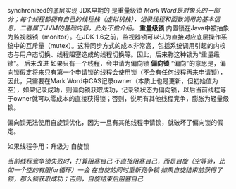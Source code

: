 synchronized的底层实现
JDK早期的 是重量级锁
_Mark Word是对象头的一部分；每个线程都拥有自己的线程栈（虚拟机栈），记录线程和函数调用的基本信息。二者属于JVM的基础内容，此处不做介绍。_
**重量级锁**
内置锁在Java中被抽象为监视器锁（monitor）。在JDK 1.6之前，监视器锁可以认为直接对应底层操作系统中的互斥量（mutex）。这种同步方式的成本非常高，包括系统调用引起的内核态与用户态切换、线程阻塞造成的线程切换等。因此，后来称这种锁为“重量级锁”。
后来改进
如果只有一个线程，会申请为偏向锁
**偏向锁**
 “偏向”的意思是，偏向锁假定将来只有第一个申请锁的线程会使用锁（不会有任何线程再来申请锁），因此，只需要在Mark Word中CAS记录owner（本质上也是更新，但初始值为空），如果记录成功，则偏向锁获取成功，记录锁状态为偏向锁，以后当前线程等于owner就可以零成本的直接获得锁；否则，说明有其他线程竞争，膨胀为轻量级锁。
 
 偏向锁无法使用自旋锁优化，因为一旦有其他线程申请锁，就破坏了偏向锁的假定。
 
 如果线程争用：升级为 自旋锁
 
 _当前线程竞争锁失败时，打算阻塞自己
 不直接阻塞自己，而是自旋（空等待，比如一个空的有限for循环）一会
 在自旋的同时重新竞争锁
 如果自旋结束前获得了锁，那么锁获取成功；否则，自旋结束后阻塞自己_ 